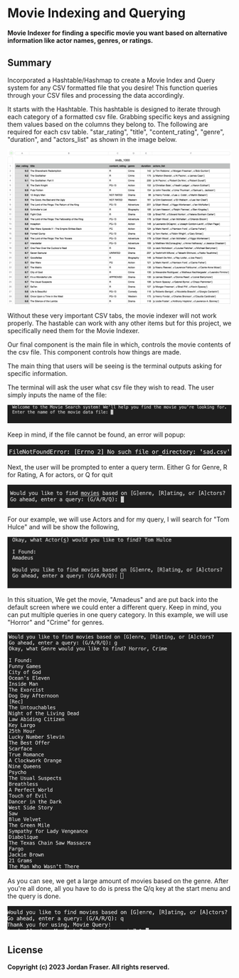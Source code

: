 # Movie Indexing and Querying

**Movie Indexer for finding a specific movie you want based on alternative information like actor names, genres, or ratings.**

## Summary

Incorporated a Hashtable/Hashmap to create a Movie Index and Query system for any CSV formatted
file that you desire! This function queries through your CSV files and processing the data
accordingly.

It starts with the Hashtable. This hashtable is designed to iterate through each category of a formatted csv file.
Grabbing specific keys and assigning them values based on the columns they belong to. The following are
required for each csv table. "star_rating", "title", "content_rating", "genre", "duration", and "actors_list"
as shown in the image below.

![Alt Text](images/movie_list.png)


Without these very important CSV tabs, the movie indexer will not work properly. The hastable can work
with any other items but for this project, we specifically need them for the Movie Indexer.

Our final component is the main file in which, controls the movie contents of the csv file. This component
controls how things are made.

The main thing that users will be seeing is the terminal outputs asking for specific information.

The terminal will ask the user what csv file they wish to read. The user simply inputs the name of the file:

![Alt Text](images/enter_movie_file.png)


Keep in mind, if the file cannot be found, an error will popup: 

![Alt Text](images/file_not_found.png)


Next, the user will be prompted to enter a query term. Either G for Genre, R for Rating, A for actors, or Q for quit

![Alt Text](images/options.png)


For our example, we will use Actors and for my query, I will search for "Tom Hulce" and will be show the following,

![Alt Text](images/example_search.png)


In this situation, We get the movie, "Amadeus" and are put back into the default screen where we could enter
a different query. Keep in mind, you can put multiple queries in one query category. In this example, we will use
"Horror" and "Crime" for genres.

![Alt Text](images/multiple_searches.png)


As you can see, we get a large amount of movies based on the genre. After you're all done, all you have to do
is press the Q/q key at the start menu and the query is done.

![Alt Text](images/exit.png)


## License
**Copyright (c) 2023 Jordan Fraser. All rights reserved.**